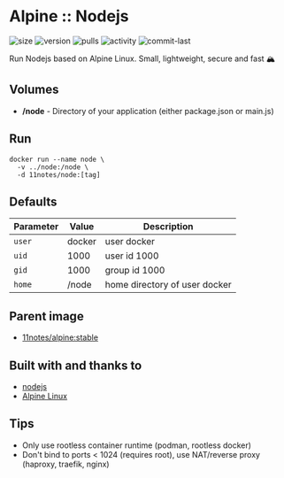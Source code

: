 # Alpine :: Nodejs
![size](https://img.shields.io/docker/image-size/11notes/node/20.10.0?color=0eb305) ![version](https://img.shields.io/docker/v/11notes/node?color=eb7a09) ![pulls](https://img.shields.io/docker/pulls/11notes/node?color=2b75d6) ![activity](https://img.shields.io/github/commit-activity/m/11notes/docker-node?color=c91cb8) ![commit-last](https://img.shields.io/github/last-commit/11notes/docker-node?color=c91cb8)

Run Nodejs based on Alpine Linux. Small, lightweight, secure and fast 🏔️

## Volumes
* **/node** - Directory of your application (either package.json or main.js)

## Run
```shell
docker run --name node \
  -v ../node:/node \
  -d 11notes/node:[tag]
```

## Defaults
| Parameter | Value | Description |
| --- | --- | --- |
| `user` | docker | user docker |
| `uid` | 1000 | user id 1000 |
| `gid` | 1000 | group id 1000 |
| `home` | /node | home directory of user docker |

## Parent image
* [11notes/alpine:stable](https://github.com/11notes/docker-alpine)

## Built with and thanks to
* [nodejs](https://nodejs.org/en)
* [Alpine Linux](https://alpinelinux.org)

## Tips
* Only use rootless container runtime (podman, rootless docker)
* Don't bind to ports < 1024 (requires root), use NAT/reverse proxy (haproxy, traefik, nginx)